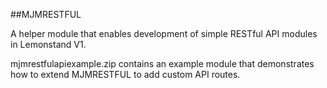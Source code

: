 ##MJMRESTFUL

A helper module that enables development of simple RESTful API modules in Lemonstand V1.

mjmrestfulapiexample.zip contains an example module that demonstrates how to extend MJMRESTFUL to add custom
API routes.



